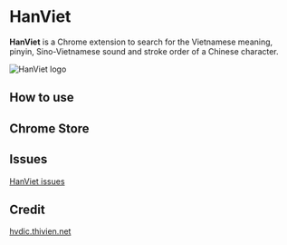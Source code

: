 # HanViet

**HanViet** is a Chrome extension to search for the Vietnamese meaning, pinyin, Sino-Vietnamese sound and stroke order of a Chinese character.

![HanViet logo](https://i.imgur.com/eaFnsd5.png)

## How to use

## Chrome Store

## Issues
[HanViet issues](https://github.com/pexea12/hanviet/issues)

## Credit
[hvdic.thivien.net](hvdic.thivien.net)
